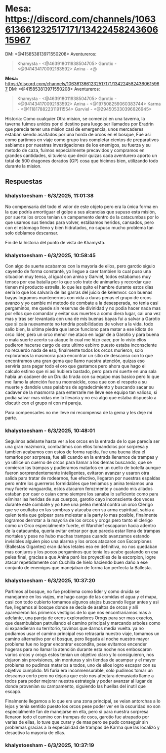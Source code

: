 # **Mesa:** https://discord.com/channels/1063613661232517171/1342245824360615967
DM: <@415853813971550208>
Aventureros: 
> Khamysta - <@463918011938504705>
> Garotio - <@941434170092183592>
> Anina - <@

**Mesa:** https://discord.com/channels/1063613661232517171/1342245824360615967
DM: <@415853813971550208>
Aventureros: 
> Khamysta - <@463918011938504705>
> Garotio - <@941434170092183592>
> Anina - <@197508259060383744> 
> Karma - <@1118178822311911554> 
> Garviel - <@294505330396626945> 

Historia: Como cualquier Otra mision, se comenzó en una taverna, la taverna fuimos unidos por el destino para luego ser llamados por Eradrin que parecia tener una mision casi de emergencia, unos mercaderes estaban siendo asaltados por una horda de orcos en el bosque, Fue asi como partimos en viaje como grupo tras completar cientos de preparativos sabiamos por nuestras investigaciones de los enemigos, su fuerza y su metodo de caza, fuimos especialmente precavidos y compramos en grandes cantidades, si tuviera que decir quizas cada aventurero aporto un total de 500 dragones dorados (GP) cosa que hicimos bien, utilizando todo durante la mision.

## Respuestas

### khalystoesham - 6/3/2025, 11:01:38

No compensaría del todo el valor de este objeto pero era la única forma en la que podría amortiguar el golpe a sus alcancías que supuso esta misión, por suerte los orcos tenian un campamento dentro de la catacumbas por lo que usamos sus tiendas para volver, estábamos heridos, cansados, pero con el estomago lleno y bien hidratados, no supuso mucho problema tan solo debíamos descansar.

Fin de la historia del punto de vista de Khamysta.

### khalystoesham - 6/3/2025, 10:58:45

Con algo de suerte acabamos con la mayoria de ellos, pero garotio siguio cayendo de forma constanté, yo llegue a caer tambien lo cual puso una situacion muy tensa, al igual con anina y Garviel, todos estabamos muy tensos por esa batalla por lo que solo trate de animarles y recordar que tienen mi producto estrella, lo que les quito el hambre durante estos dias seria lo que los salvaría de las garras del juicio de kelemvor. con buenas bayas logramos mantenernos con vida a duras penas el grupo de orcos avanzo y yo cambie mi metodo de combate a la desesperada, no tenia casi pergaminos, me quede sin reservas de divinidad y no podia hacer nada mas por ellos que comandar y evitar sus muertes a como diera lugar, cai una vez mas y tras ser levantada con una de mis buenas bayas fui a salvar a Garotio que si caia nuevamente no tendria posibilidades de volver a la vida. todo salio bien, la ultima piedra que lance funciono para matar a ese idiota de orco lider, pero un orco menor me ataco en lugar de a Garotio y para buena o mala suerte acerto su ataque lo cual me hizo caer, por lo visto ellos pudieron hacerse cargo de este ultimo esbirro puesto estaba inconsciente no recuerdo nada de eso, finalmente todos los orcos murieron, solo exploramos la masmorra para encontrar un sitio de descanso con lo que encontramos una gran gema que llamo nuestra atención, quizas eso serviria para pagar todo el oro que gastamos pero ahora que hago el calculo estimo que ni asi hubiera bastado, pero para mi suerte en una sala habia un cadaver de un Druida tirada con su equipo mas basico pero lo que me llamo la atención fue su moonsickle, cosa que con el respeto a su muerte y dandole unas palabras de agradecimiento y buscando sacar su cadaver de la masmorra para enterrarle me lleve ese equipo tan valioso, si podia salvar mas vidas me lo llevaria y no era algo que estaba dispuesto a discutir con el grupo ni con mi pareja.

Para compensarles no me lleve mi recompensa de la gema y les deje mi parte.

### khalystoesham - 6/3/2025, 10:48:01

Seguimos adelante hasta ver a los orcos en la entrada de lo que parecía ser una gran mazmorra, combatimos con ellos tomandolos por sorpresa y tambien acabamos con estos de forma rapida, fue una buena idea el tomarlos por sorpresa, fue alli cuando en la entrada llenamos de trampas y yo utilice un cuerno de orcos para llamar a los demas buscando, que se comieran las trampas y pudieramos matarlos en un cuello de botella aunque fueron sorprendentemente inteligentes, evitaron avanzar y usaron otra salida para tratar de rodearnos, fue efectivo, llegaron por nuestras espaldas pero entre los guerreros formidables que teniamos y anina teniamos una muy fuerte vanguardia, estos atacaron ferozmente y cuando mis aliados estaban por caer o caian como siempre los sanaba lo suficiente como para eliminar las heridas de sus cuerpos, garotio cayo inconsciente dos veces durante este combate y yo tuve una pelea mental contra un orco Clerigo que se ocultaba en las sombras y atacaba con su arma espiritual, sabia a quien tenia que golpear para molestar a la party lo mas posible, finalmente logramos derrotar a la mayoria de los orcos y orogs pero tanto el clerigo como un Orco especialmente fuerte, el Warchief escaparon hacia adentro de la catacumba, queria evitar entrar por que parecia estar llena de trampas mortales y pese no hubo muchas trampas cuando avanzamos estando invisibles alguien piso una alarma y los orcos atacaron con Escorpiones (Ballestas Gigantes) eran daños letales eso en definitiva, no nos quedaban mas conjuros y los pocos pergaminos que tenia los acabe gastando en esa pelea final, gracias a que Anina paró los proyectiles de la escorpion, logre atacar repetidamente con Cuchilla de hielo haciendo buen daño a ese conjunto de enemigos que manejaban de forma tan perfecta la Ballesta.

### khalystoesham - 6/3/2025, 10:37:20

Partimos al bosque, no fue problema como lider y como druida se manejarme en los viajes, me hago cargo de las comidas el agua y el mapa, casi con todo cubierto tomamos algunos atajos buscando llegar antes y asi fue, llegamos al bosque donde se decia de asaltos de orcos y alli aparecieron los primeros vestigios de lo que nos encontrariamos mas a adelante, una pareja de orcos exploradores Orogs para ser mas exactos, que deambulaban patrullando el camino principal y marcando arboles como si expandieran su territorio, tuvimos que darnos media vuelta. ya no podiamos usar el camino principal eso retrasaria nuestro viaje, tomamos un camino alternativo por el bosque, pero llegada al noche nuestro mayor problema fue no lograr encontrar escondite, pese evitamos encender hogeras para no llamar la atención durante esta noche nos emboscaron varios orcos y orogs estos tenian un objetivo claro y lo consiguieron, nos dejaron sin provisiones, sin monturas y sin tiendas de acampar y el mayor problema no pudimos matarlos a todos, uno de ellos logro escapar con su objetivo cumplido. Mi furia era inconmensurable, solo pudimos tomar un descanso corto pero no dejaría que esto nos afectara demasiado llame a todos para poder mejorar nuestra estrategia y poder avanzar al lugar de donde provenían su campamento, siguiendo las huellas del inutil que escapó.

Finalmente llegamos a lo que era una zona principal, se veian antorchas a lo lejos y tenia sentido puesto los orcos pese poder ver en la oscuridad no son especialmente fan de manejarse en ella, pero si para nuestra sorpresa llenaron todo el camino con trampas de osos, garotio fue atrapado por varias de ellas, lo tuve que curar y de mas pero se pudo conseguir sin problemas gracias a la especialidad de trampas de Karma que las localizó y desactivo la mayoria de ellas.

### khalystoesham - 6/3/2025, 10:37:19



